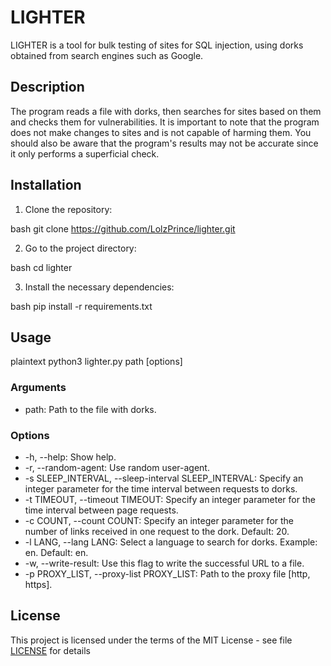 # LIGHTER

LIGHTER is a tool for bulk testing of sites for SQL injection, using dorks obtained from search engines such as Google.

## Description

The program reads a file with dorks, then searches for sites based on them and checks them for vulnerabilities. It is important to note that the program does not make changes to sites and is not capable of harming them. You should also be aware that the program's results may not be accurate since it only performs a superficial check.
## Installation

1. Clone the repository:

bash
git clone https://github.com/LolzPrince/lighter.git

2. Go to the project directory:

bash
cd lighter

3. Install the necessary dependencies:

bash
pip install -r requirements.txt

## Usage

plaintext
python3 lighter.py path [options]
### Arguments

- path: Path to the file with dorks.

### Options

- -h, --help: Show help.
- -r, --random-agent: Use random user-agent.
- -s SLEEP_INTERVAL, --sleep-interval SLEEP_INTERVAL: Specify an integer parameter for the time interval between requests to dorks.
- -t TIMEOUT, --timeout TIMEOUT: Specify an integer parameter for the time interval between page requests.
- -c COUNT, --count COUNT: Specify an integer parameter for the number of links received in one request to the dork. Default: 20.
- -l LANG, --lang LANG: Select a language to search for dorks. Example: en. Default: en.
- -w, --write-result: Use this flag to write the successful URL to a file.
- -p PROXY_LIST, --proxy-list PROXY_LIST: Path to the proxy file [http, https].
## License

This project is licensed under the terms of the MIT License - see file [LICENSE](LICENSE) for details
